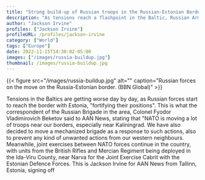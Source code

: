 ```yaml
---
title: "Strong build-up of Russian troops in the Russian-Estonian Border"
description: "As tensions reach a flashpoint in the Baltic, Russian Armed Forces are starting to accumulate in the border near Estonia and the city of Narva."
author: "Jackson Irvine"
profiles: ["Jackson Irvine"]
profileURL: /profiles/jackson-irvine
category: ["World"]
tags: ["Europe"]
date: 2022-11-15T14:30:02-05:00
images: ["/images/russia-buildup.jpg"]
thumbnail: /images/russia-buildup.jpg
---
```


{{< figure src="/images/russia-buildup.jpg" alt="" caption="Russian forces on the move on the Russia-Estonian border. (BBN Global)" >}}

Tensions in the Baltics are getting worse day by day, as Russian forces start to reach the border with Estonia, "fortifying their positions". This is what the correspondent of the Russian Brigade in the area, Colonel Fyodor Vladimirovich Beketov said to AAN News, stating that "NATO is moving a lot of troops near our borders, especially near Kaliningrad. We have also decided to move a mechanized brigade as a response to such actions, also to prevent any kind of unwanted actions from our western neighbours. Meanwhile, joint exercises between NATO forces continue in the country, with units from the British Rifles and Mercian Regiment being deployed in the Ida-Viru County, near Narva for the Joint Exercise Cabrit with the Estonian Defence Forces. This is Jackson Irvine for AAN News from Tallinn, Estonia, signing off
